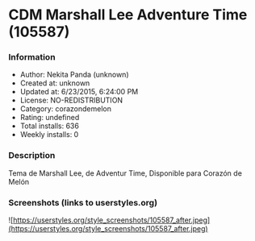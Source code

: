 # CDM Marshall Lee **Adventure Time** (105587)

### Information
- Author: Nekita Panda (unknown)
- Created at: unknown
- Updated at: 6/23/2015, 6:24:00 PM
- License: NO-REDISTRIBUTION
- Category: corazondemelon
- Rating: undefined
- Total installs: 636
- Weekly installs: 0


### Description
Tema de Marshall Lee, de Adventur Time,
Disponible para Corazón de Melón


### Screenshots (links to userstyles.org)
![https://userstyles.org/style_screenshots/105587_after.jpeg](https://userstyles.org/style_screenshots/105587_after.jpeg)


